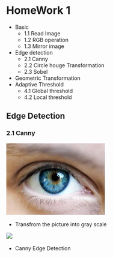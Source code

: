 # HomeWork 1
- Basic
  - 1.1 Read Image
  - 1.2 RGB operation
  - 1.3 Mirror image
- Edge detection
  - 2.1 Canny
  - 2.2 Circle houge Transformation
  - 2.3 Sobel
- Geometric Transformation
- Adaptive Threshold
  - 4.1 Global threshold
  - 4.2 Local threshold

## Edge Detection

### 2.1 Canny

![](https://github.com/Shortz79/NCKU_OpenCV_H.W/blob/main/Hw1_P46061275/Hw1_P46061275_%E6%B8%B8%E9%8E%AE%E8%97%9D_v1/eye.jpg)

- Transfrom the picture into gray scale

![](/hw1/2.1/eyesmooth55)

- Canny Edge Detection
